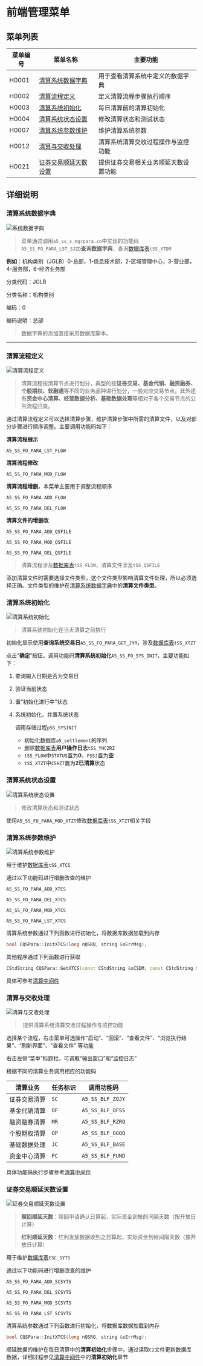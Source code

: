 # 前端管理菜单

## 菜单列表

| 菜单编号 | 菜单名称                                      | 主要功能                             |
| -------- | --------------------------------------------- | ------------------------------------ |
| H0001    | [清算系统数据字典](#清算系统数据字典)         | 用于查看清算系统中定义的数据字典     |
| H0002    | [清算流程定义](#清算流程定义)                 | 定义清算流程步骤执行顺序             |
| H0003    | [清算系统初始化](#清算系统初始化)             | 每日清算前的清算初始化               |
| H0004    | [清算系统状态设置](#清算系统状态设置)         | 修改清算状态和测试状态               |
| H0007    | [清算系统参数维护](#清算系统参数维护)         | 维护清算系统参数                     |
| H0012    | [清算与交收处理](#清算与交收处理)             | 清算系统清算交收过程操作与监控功能   |
| H0021    | [证券交易顺延天数设置](#证券交易顺延天数设置) | 提供证券交易相关业务顺延天数设置功能 |

## 详细说明

### 清算系统数据字典

![系统数据字典](H0001.png)

> 菜单通过调用`a5_ss_s_mgrpara.so`中实现的功能码`A5_SS_FO_PARA_LST_SJZD`**查询数据字典**，查询[数据库表](数据库表)`tSS_XTDM`

**例如**：机构类别（JGLB）0-总部，1-信息技术部，2-区域管理中心，3-营业部，4-服务部，6-经济业务部

分类代码：JGLB

分类名称：机构类别

编码：0

编码说明：总部

> 数据字典的添加直接采用数据库脚本。

------

### 清算流程定义

![清算流程定义](H0002.png)

> 清算流程按清算节点进行划分，典型的按**证券交易、基金代销、融资融券、个股期权、软融通**等不同的业务品种进行划分，一般对应交易节点。此外还有**资金中心清算、经营数据分析、基础数据处理**等相对于各个交易节点的公共流程归类。

通过清算流程定义可以选择清算步骤，维护清算步骤中所需的清算文件，以及对部分步骤进行顺序调整。主要调用功能码如下：

**清算流程展示**

`A5_SS_FO_PARA_LST_FLOW`

**清算流程修改**

`A5_SS_FO_PARA_MOD_FLOW`

**清算流程增删**，本菜单主要用于调整流程顺序

`A5_SS_FO_PARA_ADD_FLOW`

`A5_SS_FO_PARA_DEL_FLOW`

**清算文件的增删改**

`A5_SS_FO_PARA_ADD_QSFILE`

`A5_SS_FO_PARA_MOD_QSFILE`

`A5_SS_FO_PARA_DEL_QSFILE`

> 清算流程涉及[数据库表](数据库表)`tSS_FLOW`，清算文件涉及`tSS_QSFILE`

添加清算文件时需要选择文件类型，这个文件类型影响清算文件处理，所以必须选择正确。文件类型的维护在[清算系统数据字典](#清算系统数据字典)中的**清算文件类型**。

### 清算系统初始化

![清算系统初始化](H0003.png)

> 清算系统初始化在当天清算之前执行

初始化显示使用**查询系统交易日**`A5_SS_FO_PARA_GET_JYR`，涉及[数据库表](数据库表)`tSS_XTZT`

点击“**确定**”按钮，调用功能码**清算系统初始化**`A5_SS_FO_SYS_INIT`，主要功能如下：

1. 查询输入日期是否为交易日

2. 验证当前状态

3. 置“初始化进行中”状态

4. 系统初始化，并置系统状态

   调用存储过程`pSS_SYSINIT`

   - 初始化数据库`a5_settlement`的序列
   - 删除[数据库表](数据库表)**用户操作日志**`tSS_YHCZRZ`
   - `tSS_FLOW`中`STATUS`置为**0**，`FSSJ`置为**空**
   - `tSS_XTZT`中`CSHZT`置为**2已清算**状态

### 清算系统状态设置

![清算系统状态设置](H0004.png)

> 修改清算状态和测试状态

使用`A5_SS_FO_PARA_MOD_XTZT`修改[数据库表](数据库表)`tSS_XTZT`相关字段

### 清算系统参数维护

![清算系统参数维护](H0007.png)

用于维护[数据库表](数据库表)`tSS_XTCS`

通过以下功能码进行增删改查的维护

`A5_SS_FO_PARA_ADD_XTCS`

`A5_SS_FO_PARA_DEL_XTCS`

`A5_SS_FO_PARA_MOD_XTCS`

`A5_SS_FO_PARA_LST_XTCS`

清算系统参数通过下列函数进行初始化，将数据库数据加载到内存

```c++
bool CQSPara::InitXTCS(long nQSRQ, string &sErrMsg);
```

其他程序通过下列函数进行获取

```c++
CStdString CQSPara::GetXTCS(const CStdString &sCSDM, const CStdString &sDefault);
```

具体可参考[清算中间件](清算中间件)

### 清算与交收处理

![清算与交收处理](H0012.png)

> ​        提供清算系统清算交收过程操作与监控功能  

选择某个流程，右击菜单可选操作“启动”、“回滚”、“查看文件”、“浏览执行结果”、“刷新界面”、“查看文件”  等功能

右击左侧“菜单”标题栏，可调取“输出窗口”和“监控日志”

根据不同的清算业务调用相应的功能码

| 清算业务     | 任务标识 | 调用功能码       |
| ------------ | -------- | ---------------- |
| 证券交易清算 | `SC`     | `A5_SS_BLF_ZQJY` |
| 基金代销清算 | `OF`     | `A5_SS_BLF_OFSS` |
| 融资融券清算 | `MR`     | `A5_SS_BLF_RZRQ` |
| 个股期权清算 | `OP`     | `A5_SS_BLF_GGQQ` |
| 基础数据处理 | `JC`     | `A5_SS_BLF_BASE` |
| 资金中心清算 | `FC`     | `A5_SS_BLF_FUND` |

具体功能码执行步骤参考[清算中间件](清算中间件)

### 证券交易顺延天数设置

![证券交易顺延天数设置](H0021.png)

> **赎回顺延天数**：赎回申请确认日算起，实际资金到帐的间隔天数（按开放日计算）  
>
> **红利顺延天数**：红利发放数据收到之日算起，实际资金到帐间隔天数（按开放日计算）  

用于维护[数据库表](数据库表)`tSC_SYTS`

通过以下功能码进行增删改查的维护

`A5_SS_FO_PARA_ADD_SCSYTS`

`A5_SS_FO_PARA_DEL_SCSYTS`

`A5_SS_FO_PARA_MOD_SCSYTS`

`A5_SS_FO_PARA_LST_SCSYTS`

清算系统参数通过下列函数进行初始化，将数据库数据加载到内存

```c++
bool CQSPara::InitXTCS(long nQSRQ, string &sErrMsg);
```

顺延数据的维护在每日清算中的**清算初始化**步骤中，通过读取`C2`文件更新数据库数据，详细过程参见[清算中间件](清算中间件)中的**清算初始化**章节